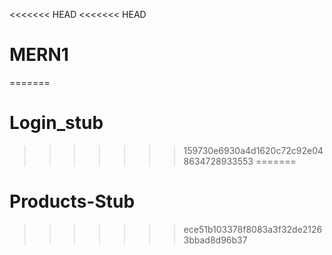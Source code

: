 <<<<<<< HEAD
<<<<<<< HEAD
# MERN1
=======
# Login_stub
>>>>>>> 159730e6930a4d1620c72c92e048634728933553
=======
# Products-Stub
>>>>>>> ece51b103378f8083a3f32de21263bbad8d96b37
